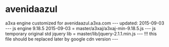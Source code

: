 # avenidaazul
a3xa engine customized for avenidaazul.a3xa.com ---
updated: 2015-09-03 ---
js engine 9.18.5 2015-09-03 = master/a3xaj/a3xaj-min-9.18.5.js ---
js temporary original std jquery lib = master/lib/jquery-2.1.1.min.js --- !!! this file should be replaced later by google cdn version ---
